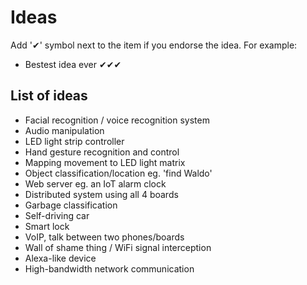 # Ideas

Add '✔' symbol next to the item if you endorse the idea. For example:

- Bestest idea ever ✔✔✔

## List of ideas

- Facial recognition / voice recognition system
- Audio manipulation
- LED light strip controller
- Hand gesture recognition and control
- Mapping movement to LED light matrix
- Object classification/location eg. 'find Waldo'
- Web server eg. an IoT alarm clock
- Distributed system using all 4 boards
- Garbage classification
- Self-driving car
- Smart lock
- VoIP, talk between two phones/boards
- Wall of shame thing / WiFi signal interception
- Alexa-like device
- High-bandwidth network communication